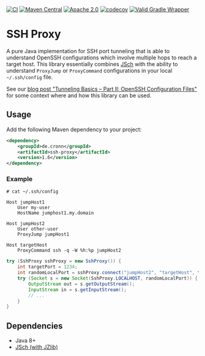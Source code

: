 [![CI](https://github.com/cronn/ssh-proxy/workflows/CI/badge.svg)](https://github.com/cronn/ssh-proxy/actions)
[![Maven Central](https://maven-badges.herokuapp.com/maven-central/de.cronn/ssh-proxy/badge.svg)](http://maven-badges.herokuapp.com/maven-central/de.cronn/ssh-proxy)
[![Apache 2.0](https://img.shields.io/github/license/cronn/ssh-proxy.svg)](http://www.apache.org/licenses/LICENSE-2.0)
[![codecov](https://codecov.io/gh/cronn/ssh-proxy/branch/main/graph/badge.svg?token=qhZPq2vKnv)](https://codecov.io/gh/cronn/ssh-proxy)
[![Valid Gradle Wrapper](https://github.com/cronn/ssh-proxy/workflows/Validate%20Gradle%20Wrapper/badge.svg)](https://github.com/cronn/ssh-proxy/actions/workflows/gradle-wrapper-validation.yml)

# SSH Proxy #

A pure Java implementation for SSH port tunneling that is able to understand
OpenSSH configurations which involve multiple hops to reach a target host.
This library essentially combines [JSch][jsch] with the ability to understand
`ProxyJump` or `ProxyCommand` configurations in your local `~/.ssh/config`
file.

See our [blog post "Tunneling Basics – Part II: OpenSSH Configuration Files"][blog-post-ssh-configuration-files] for
some context where and how this library can be used.

## Usage ##
Add the following Maven dependency to your project:

```xml
<dependency>
    <groupId>de.cronn</groupId>
    <artifactId>ssh-proxy</artifactId>
    <version>1.6</version>
</dependency>
```

### Example ###

```
# cat ~/.ssh/config

Host jumpHost1
    User my-user
    HostName jumphost1.my.domain

Host jumpHost2
    User other-user
    ProxyJump jumpHost1

Host targetHost
    ProxyCommand ssh -q -W %h:%p jumpHost2
```

```java
try (SshProxy sshProxy = new SshProxy()) {
    int targetPort = 1234;
    int randomLocalPort = sshProxy.connect("jumpHost2", "targetHost", targetPort);
    try (Socket s = new Socket(SshProxy.LOCALHOST, randomLocalPort)) {
        OutputStream out = s.getOutputStream();
        InputStream in = s.getInputStream();
        // ...
    }
}
```

## Dependencies ##

- Java 8+
- [JSch (with JZlib)][jsch]

[jsch]: http://www.jcraft.com/jsch/
[blog-post-ssh-configuration-files]: https://blog.cronn.de/en/ssh/configuration/2021/08/16/ssh-configuration.html
